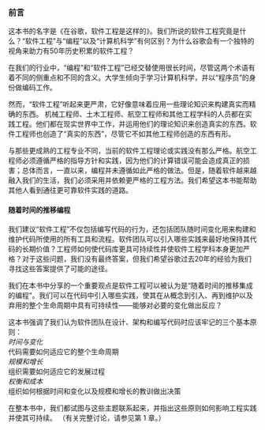 ### 前言

这本书的名字是《在谷歌，软件工程是这样的》。我们所说的软件工程究竟是什么？“软件工程”与“编程”以及“计算机科学”有何区别？为什么谷歌会有一个独特的视角来助力有50年历史积累的软件工程？  

在我们的行业中，“编程”和“软件工程”已经交替使用很长时间，尽管这两个术语有着不同的侧重点和不同的含义。大学生倾向于学习计算机科学，并以“程序员”的身份做编码工作。

然而，“软件工程”听起来更严肃，它好像意味着应用一些理论知识来构建真实而精确的东西。 机械工程师、土木工程师、航空工程师和其他工程学科的人员都在实践工程。他们都在现实世界中工作，并运用他们的理论知识来创造真实的东西。软件工程师也创造了“真实的东西”，尽管它不如其他工程师创造的东西有形。

与那些更成熟的工程专业不同，当前的软件工程理论或实践没有那么严格。航空工程师必须遵循严格的指导方针和实践，因为他们的计算错误可能会造成真正的损害；总体而言，一直以来，编程并未遵循如此严格的做法。但是，随着软件越来越融入我们的生活，我们必须采用并依赖更严格的工程方法。我们希望这本书能帮助其他人看到通往更可靠软件实践的道路。

#### 随着时间的推移编程

我们建议“软件工程”不仅包括编写代码的行为，还包括团队随时间变化用来构建和维护代码所使用的所有工具和流程。软件团队可以引入哪些实践来最好地保持其代码的长期价值？工程师如何使代码库更具可持续性并使软件工程学科本身更加严格？对于这些问题，我们没有最终答案，但我们希望谷歌过去20年的经验为我们寻找这些答案提供了可能的途径。    

我们在本书中分享的一个重要观点是软件工程可以被认为是“随着时间的推移集成的编程”。我们可以在代码中引入哪些实践，使其在从概念到引入、再到维护以及弃用的整个生命周期中具有可持续性——能够对必要的变化做出反应？   

这本书强调了我们认为软件团队在设计、架构和编写代码时应该牢记的三个基本原则：    
*时间与变化*  
代码需要如何适应它的整个生命周期  
*规模和增长*  
组织需要如何适应它的发展过程  
*权衡和成本*  
组织如何根据时间和变化以及规模和增长的教训做出决策  

在整本书中，我们都试图与这些主题联系起来，并指出这些原则如何影响工程实践并使其可持续。 （有关完整讨论，请参见第 1 章。）